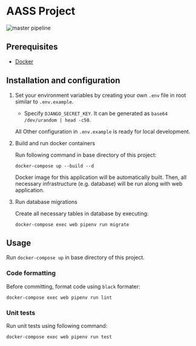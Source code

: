 # AASS Project

![master pipeline](https://github.com/MCFreddie777/aass-project/actions/workflows/github-ci.yml/badge.svg?branch=master)

## Prerequisites

- [Docker](https://www.docker.com/)

## Installation and configuration

1. Set your environment variables by creating your own `.env` file in root similar to `.env.example`.

    - Specify `DJANGO_SECRET_KEY`. It can be generated as `base64 /dev/urandom | head -c50`.

   All Other configuration in `.env.example` is ready for local development.

2. Build and run docker containers

   Run following command in base directory of this project:

    ```
    docker-compose up --build --d
    ```

   Docker image for this application will be automatically built. Then, all necessary infrastructure (e.g. database) 
will be run along with web application.

3. Run database migrations

   Create all necessary tables in database by executing:

    ```
    docker-compose exec web pipenv run migrate
    ```

## Usage

Run `docker-compose up` in base directory of this project.

### Code formatting

Before committing, format code using `black` formater:

```
docker-compose exec web pipenv run lint
```

### Unit tests

Run unit tests using following command:

```
docker-compose exec web pipenv run test
```

